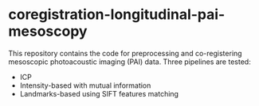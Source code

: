 # coregistration-longitudinal-pai-mesoscopy

This repository contains the code for preprocessing and co-registering mesoscopic photoacoustic imaging (PAI) data. Three pipelines are tested:
* ICP
* Intensity-based with mutual information
* Landmarks-based using SIFT features matching 
